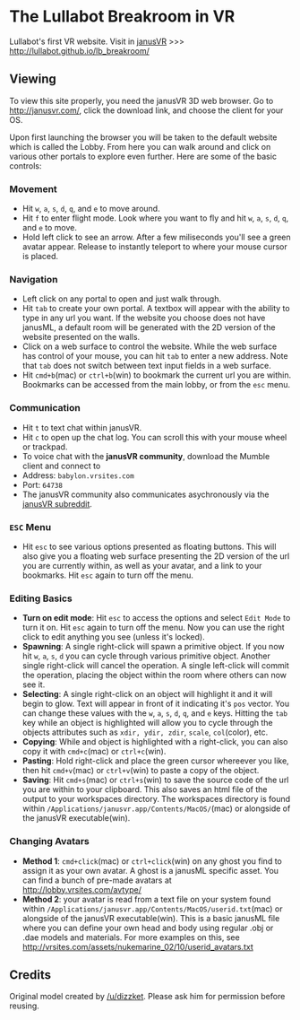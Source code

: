 # The Lullabot Breakroom in VR
Lullabot's first VR website. Visit in [janusVR](http://janusvr.com/) >>> http://lullabot.github.io/lb_breakroom/

## Viewing
To view this site properly, you need the janusVR 3D web browser. Go to http://janusvr.com/, click the download link, and choose the client for your OS.

Upon first launching the browser you will be taken to the default website which is called the Lobby. From here you can walk around and click on various other portals to explore even further. Here are some of the basic controls:

### Movement
* Hit `w`, `a`, `s`, `d`, `q`, and `e` to move around.
* Hit `f` to enter flight mode. Look where you want to fly and hit `w`, `a`, `s`, `d`, `q`, and `e` to move.
* Hold left click to see an arrow. After a few miliseconds you'll see a green avatar appear. Release to instantly teleport to where your mouse cursor is placed.

### Navigation
* Left click on any portal to open and just walk through.
* Hit `tab` to create your own portal. A textbox will appear with the ability to type in any url you want. If the website you choose does not have janusML, a default room will be generated with the 2D version of the website presented on the walls.
* Click on a web surface to control the website. While the web surface has control of your mouse, you can hit `tab` to enter a new address. Note that `tab` does not switch between text input fields in a web surface.
* Hit `cmd+b`(mac) or `ctrl+b`(win) to bookmark the current url you are within. Bookmarks can be accessed from the main lobby, or from the `esc` menu.

### Communication
* Hit `t` to text chat within janusVR.
* Hit `c` to open up the chat log. You can scroll this with your mouse wheel or trackpad.
* To voice chat with the **janusVR community**, download the Mumble client and connect to 
 * Address: `babylon.vrsites.com`
 * Port: `64738`
* The janusVR community also communicates asychronously via the [janusVR subreddit](http://www.reddit.com/r/janusVR/).

### `ESC` Menu
* Hit `esc` to see various options presented as floating buttons. This will also give you a floating web surface presenting the 2D version of the url you are currently within, as well as your avatar, and a link to your bookmarks. Hit `esc` again to turn off the menu. 

### Editing Basics
* **Turn on edit mode**: Hit `esc` to access the options and select `Edit Mode` to turn it on. Hit `esc` again to turn off the menu. Now you can use the right click to edit anything you see (unless it's locked).
* **Spawning**: A single right-click will spawn a primitive object. If you now hit `w`, `a`, `s`, `d` you can cycle through various primitive object. Another single right-click will cancel the operation. A single left-click will commit the operation, placing the object within the room where others can now see it.
* **Selecting**: A single right-click on an object will highlight it and it will begin to glow. Text will appear in front of it indicating it's `pos` vector. You can change these values with the `w`, `a`, `s`, `d`, `q`, and `e` keys. Hitting the `tab` key while an object is highlighted will allow you to cycle through the objects attributes such as `xdir, ydir, zdir`, `scale`, `col`(color), etc.
* **Copying**: While and object is highlighted with a right-click, you can also copy it with `cmd+c`(mac) or `ctrl+c`(win).
* **Pasting**: Hold right-click and place the green cursor whereever you like, then hit `cmd+v`(mac) or `ctrl+v`(win) to paste a copy of the object.
* **Saving**: Hit `cmd+s`(mac) or `ctrl+s`(win) to save the source code of the url you are within to your clipboard. This also saves an html file of the output to your workspaces directory. The workspaces directory is found within `/Applications/janusvr.app/Contents/MacOS/`(mac) or alongside of the janusVR executable(win).

### Changing Avatars
* **Method 1**: `cmd+click`(mac) or `ctrl+click`(win) on any ghost you find to assign it as your own avatar. A ghost is a janusML specific asset. You can find a bunch of pre-made avatars at http://lobby.vrsites.com/avtype/
* **Method 2**: your avatar is read from a text file on your system found within `/Applications/janusvr.app/Contents/MacOS/userid.txt`(mac) or alongside of the janusVR executable(win). This is a basic janusML file where you can define your own head and body using regular .obj or .dae models and materials. For more examples on this, see http://vrsites.com/assets/nukemarine_02/10/userid_avatars.txt

## Credits
Original model created by [/u/dizzket](http://www.reddit.com/user/dizzket). Please ask him for permission before reusing.
